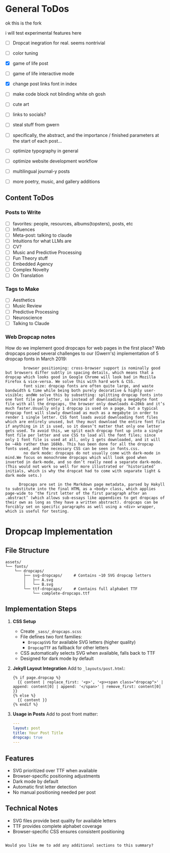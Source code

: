 # General ToDos

ok this is the fork

i will test experimental features here

- [ ] Dropcat inegration for real. seems nontrivial
- [ ] color tuning
- [x] game of life post
- [ ] game of life interactive mode
- [x] change post links font in index
- [ ] make code block not blinding white oh gosh
- [ ] cute art
- [ ] links to socials?
- [ ] steal stuff from gwern
- [ ] specifically, the abstract, and the importance / finished parameters at the start of each post...
- [ ] optimize typography in general
- [ ] optimize website development workflow
- [ ] multilingual journal-y posts
- [ ] more poetry, music, and gallery additions



## Content ToDos

### Posts to Write

- [ ] favorites: people, resources, albums(topsters), posts, etc
- [ ] Influences
- [ ] Meta-post: talking to claude
- [ ] Intuitions for what LLMs are
- [ ] CV?
- [ ] Music and Predictive Processing
- [ ] Fun Theory stuff
- [ ] Embedded Agency
- [ ] Complex Novelty
- [ ] On Translation
 
### Tags to Make

- [ ] Aesthetics
- [ ] Music Review
- [ ] Predictive Processing
- [ ] Neuroscience
- [ ] Talking to Claude

### Web Dropcap notes

How do we implement good dropcaps for web pages in the first place? Web dropcaps posed several challenges to our (Gwern's) implementation of 5 dropcap fonts in March 2019:
          
            browser positioning: cross-browser support is nominally good but browsers differ subtly in spacing details, which means that a dropcap which looks good in Google Chrome will look bad in Mozilla Firefox & vice-versa. We solve this with hard work & CSS.
            font size: dropcap fonts are often quite large, and waste bandwidth & time while being both purely decorative & highly user-visible; andWe solve this by subsetting: splitting dropcap fonts into one font file per letter, so instead of downloading a megabyte font file with all the dropcaps, the browser only downloads 4–20kb and it’s much faster.Usually only 1 dropcap is used on a page, but a typical dropcap font will slowly download as much as a megabyte in order to render 1 single letter. CSS font loads avoid downloading font files which are entirely unused, but they must download the entire font file if anything in it is used, so it doesn’t matter that only one letter gets used. To avoid this, we split each dropcap font up into a single font file per letter and use CSS to load all the font files; since only 1 font file is used at all, only 1 gets downloaded, and it will be ~4kb rather than 168kb. This has been done for all the dropcap fonts used, and the necessary CSS can be seen in fonts.css.
            no dark mode: dropcaps do not usually come with dark-mode in mind.We focus on monochrome dropcaps which will look good when inverted in dark-mode, and so don’t really need a separate dark-mode. (This would not work so well for more illustrated or ‘historiated’ initials, which is why the dropcat had to come with separate light & dark mode sets.)
          
          Dropcaps are set in the Markdown page metadata, parsed by Hakyll to substitute into the final HTML as a <body> class, which applies page-wide to ‘the first letter of the first paragraph after an .abstract’ (which allows sub-essays like appendices to get dropcaps of their own as long as they have a written abstract). dropcaps can be forcibly set on specific paragraphs as well using a <div> wrapper, which is useful for testing.


# Dropcap Implementation

## File Structure
```
assets/
└── fonts/
    └── dropcaps/
        ├── svg-dropcaps/     # Contains ~10 SVG dropcap letters
        │   ├── A.svg
        │   └── B.svg
        └── ttf-dropcaps/     # Contains full alphabet TTF
            └── complete-dropcaps.ttf
```

## Implementation Steps

1. **CSS Setup**
   - Create `_sass/_dropcaps.scss`
   - File defines two font families:
     - `DropcapSVG` for available SVG letters (higher quality)
     - `DropcapTTF` as fallback for other letters
   - CSS automatically selects SVG when available, falls back to TTF
   - Designed for dark mode by default

2. **Jekyll Layout Integration**
   Add to `_layouts/post.html`:
   ```liquid
   {% if page.dropcap %}
     {{ content | replace_first: '<p>', '<p><span class="dropcap">' | append: content[0] | append: '</span>' | remove_first: content[0] }}
   {% else %}
     {{ content }}
   {% endif %}
   ```

3. **Usage in Posts**
   Add to post front matter:
   ```yaml
   ---
   layout: post
   title: Your Post Title
   dropcap: true
   ---
   ```

## Features
- SVG prioritized over TTF when available
- Browser-specific positioning adjustments
- Dark mode by default
- Automatic first letter detection
- No manual positioning needed per post

## Technical Notes
- SVG files provide best quality for available letters
- TTF provides complete alphabet coverage
- Browser-specific CSS ensures consistent positioning
```

Would you like me to add any additional sections to this summary?